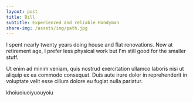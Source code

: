 ```yaml
---
layout: post
title: Bill
subtitle: Experienced and reliable Handyman
share-img: /assets/img/path.jpg
---
```


I spent nearly twenty years doing house and flat renovations. Now at retirement age, I prefer less physical work but I'm still good for the smaller stuff.

Ut enim ad minim veniam, quis nostrud exercitation ullamco laboris nisi ut aliquip ex ea commodo consequat. Duis aute irure dolor in reprehenderit in voluptate velit esse cillum dolore eu fugiat nulla pariatur.


khoiuoiuoiyuouyoiu

